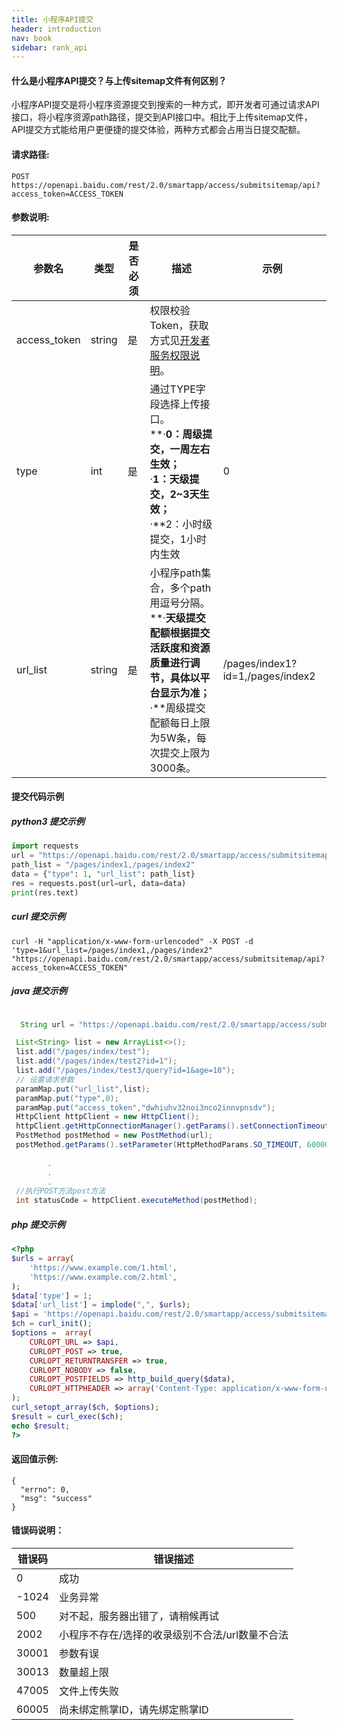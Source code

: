 ```yaml
---
title: 小程序API提交
header: introduction
nav: book
sidebar: rank_api
---
```




#### 什么是小程序API提交？与上传sitemap文件有何区别？

小程序API提交是将小程序资源提交到搜索的一种方式，即开发者可通过请求API接口，将小程序资源path路径，提交到API接口中。相比于上传sitemap文件，API提交方式能给用户更便捷的提交体验，两种方式都会占用当日提交配额。

#### 请求路径:
```
POST https://openapi.baidu.com/rest/2.0/smartapp/access/submitsitemap/api?access_token=ACCESS_TOKEN
```


#### 参数说明:

参数名 | 类型 | 是否必须 | 描述 | 示例
----- |-----| ------| ----- | ----
access_token	|string|	是	|权限校验Token，获取方式见[开发者服务权限说明](https://smartprogram.baidu.com/docs/develop/serverapi/power_exp/)。|
type |int | 是 | 通过TYPE字段选择上传接口。<br>**·**0：周级提交，一周左右生效；<br>**·**1：天级提交，2~3天生效；<br>**·**2：小时级提交，1小时内生效| 0
url\_list |string  | 是 | 小程序path集合，多个path用逗号分隔。<br>**·**天级提交配额根据提交活跃度和资源质量进行调节，具体以平台显示为准；<br>**·**周级提交配额每日上限为5W条，每次提交上限为3000条。|/pages/index1?id=1,/pages/index2


#### **提交代码示例**

##### **python3 提交示例**
```python
import requests
url = "https://openapi.baidu.com/rest/2.0/smartapp/access/submitsitemap/api?access_token=ACCESS_TOKEN"
path_list = "/pages/index1,/pages/index2"
data = {"type": 1, "url_list": path_list}  
res = requests.post(url=url, data=data) 
print(res.text)
```
##### **curl 提交示例**

```
curl -H "application/x-www-form-urlencoded" -X POST -d 'type=1&url_list=/pages/index1,/pages/index2" "https://openapi.baidu.com/rest/2.0/smartapp/access/submitsitemap/api?access_token=ACCESS_TOKEN" 
```
##### **java 提交示例**

```java

￼ String url = "https://openapi.baidu.com/rest/2.0/smartapp/access/submitsitemap/api";

 List<String> list = new ArrayList<>();
 list.add("/pages/index/test");
 list.add("/pages/index/test2?id=1");
 list.add("/pages/index/test3/query?id=1&age=10");
 // 设置请求参数
 paramMap.put("url_list",list);
 paramMap.put("type",0);
 paramMap.put("access_token","dwhiuhv32noi3nco2innvpnsdv");
 HttpClient httpClient = new HttpClient();
 httpClient.getHttpConnectionManager().getParams().setConnectionTimeout(15000);
 PostMethod postMethod = new PostMethod(url);
 postMethod.getParams().setParameter(HttpMethodParams.SO_TIMEOUT, 60000);
        
        .
        .
        .
 //执行POST方法post方法
 int statusCode = httpClient.executeMethod(postMethod);
```
##### **php 提交示例**

```php
<?php
$urls = array(
    'https://www.example.com/1.html',
    'https://www.example.com/2.html',
);
$data['type'] = 1;
$data['url_list'] = implode(",", $urls);
$api = 'https://openapi.baidu.com/rest/2.0/smartapp/access/submitsitemap/api?access_token=ACCESS_TOKEN';
$ch = curl_init();
$options =  array(
    CURLOPT_URL => $api,
    CURLOPT_POST => true,
    CURLOPT_RETURNTRANSFER => true,
    CURLOPT_NOBODY => false,
    CURLOPT_POSTFIELDS => http_build_query($data),
    CURLOPT_HTTPHEADER => array('Content-Type: application/x-www-form-urlencoded'),
);
curl_setopt_array($ch, $options);
$result = curl_exec($ch);
echo $result;
?>
```

#### 返回值示例:
```
{
  "errno": 0,
  "msg": "success"
}
```

#### 错误码说明：

错误码 | 错误描述 | 
----- |-----
0| 成功
-1024|业务异常
500| 对不起，服务器出错了，请稍候再试
2002|小程序不存在/选择的收录级别不合法/url数量不合法
30001| 参数有误
30013| 数量超上限
47005| 文件上传失败
60005| 尚未绑定熊掌ID，请先绑定熊掌ID
